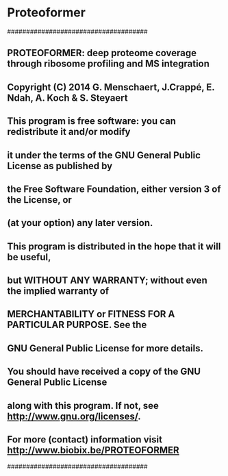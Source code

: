 Proteoformer
============


#####################################
##	PROTEOFORMER: deep proteome coverage through ribosome profiling and MS integration
##
##	Copyright (C) 2014 G. Menschaert, J.Crappé, E. Ndah, A. Koch & S. Steyaert
##
##	This program is free software: you can redistribute it and/or modify
##	it under the terms of the GNU General Public License as published by
##	the Free Software Foundation, either version 3 of the License, or
##	(at your option) any later version.
##
##	This program is distributed in the hope that it will be useful,
##	but WITHOUT ANY WARRANTY; without even the implied warranty of
##	MERCHANTABILITY or FITNESS FOR A PARTICULAR PURPOSE.  See the
##	GNU General Public License for more details.
##
##	You should have received a copy of the GNU General Public License
##	along with this program.  If not, see <http://www.gnu.org/licenses/>.
##
## 	For more (contact) information visit http://www.biobix.be/PROTEOFORMER
#####################################

